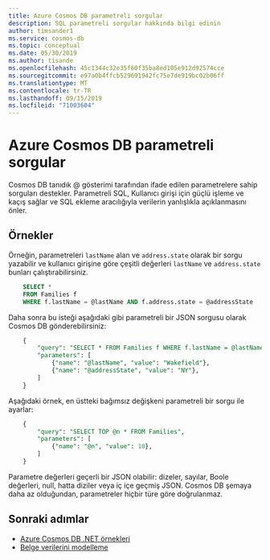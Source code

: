 ```yaml
---
title: Azure Cosmos DB parametreli sorgular
description: SQL parametreli sorgular hakkında bilgi edinin
author: timsander1
ms.service: cosmos-db
ms.topic: conceptual
ms.date: 05/30/2019
ms.author: tisande
ms.openlocfilehash: 45c1344c32e35f60f35ba8ed105e912d92574cce
ms.sourcegitcommit: e97a0b4ffcb529691942fc75e7de919bc02b06ff
ms.translationtype: MT
ms.contentlocale: tr-TR
ms.lasthandoff: 09/15/2019
ms.locfileid: "71003604"
---
```

# <a name="parameterized-queries-in-azure-cosmos-db"></a>Azure Cosmos DB parametreli sorgular

Cosmos DB tanıdık @ gösterimi tarafından ifade edilen parametrelere sahip sorguları destekler. Parametreli SQL, Kullanıcı girişi için güçlü işleme ve kaçış sağlar ve SQL ekleme aracılığıyla verilerin yanlışlıkla açıklanmasını önler.

## <a name="examples"></a>Örnekler

Örneğin, parametreleri `lastName` alan ve `address.state` olarak bir sorgu yazabilir ve kullanıcı girişine göre çeşitli değerleri `lastName` ve `address.state` bunları çalıştırabilirsiniz.

```sql
    SELECT *
    FROM Families f
    WHERE f.lastName = @lastName AND f.address.state = @addressState
```

Daha sonra bu isteği aşağıdaki gibi parametreli bir JSON sorgusu olarak Cosmos DB gönderebilirsiniz:

```sql
    {
        "query": "SELECT * FROM Families f WHERE f.lastName = @lastName AND f.address.state = @addressState",
        "parameters": [
            {"name": "@lastName", "value": "Wakefield"},
            {"name": "@addressState", "value": "NY"},
        ]
    }
```

Aşağıdaki örnek, en üstteki bağımsız değişkeni parametreli bir sorgu ile ayarlar: 

```sql
    {
        "query": "SELECT TOP @n * FROM Families",
        "parameters": [
            {"name": "@n", "value": 10},
        ]
    }
```

Parametre değerleri geçerli bir JSON olabilir: dizeler, sayılar, Boole değerleri, null, hatta diziler veya iç içe geçmiş JSON. Cosmos DB şemaya daha az olduğundan, parametreler hiçbir türe göre doğrulanmaz.


## <a name="next-steps"></a>Sonraki adımlar

- [Azure Cosmos DB .NET örnekleri](https://github.com/Azure/azure-cosmos-dotnet-v3)
- [Belge verilerini modelleme](modeling-data.md)

